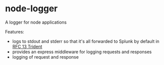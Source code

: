 # node-logger

A logger for node applications

Features:

- logs to stdout and stderr so that it's all forwarded to Splunk by default in [RFC 13 Trident](https://docs.google.com/document/d/1A8UOtMeTtRIZwdUqbTHCwegb4N1YhBj3ezER664n-Co/edit#)
- provides an express middleware for logging requests and responses
- logging of request and response

